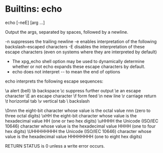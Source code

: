 # Builtins: echo

echo [-neE] [arg ...]

Output the args, separated by spaces, followed by a newline. 

-n suppresses the trailing newline
-e enables interpretation of the following backslash-escaped characters
-E disables the interpretation of these escape characters (even on systems where they are interpreted by default)

* The xpg_echo shell option may be used to dynamically determine whether or not echo expands these escape characters by default. 
* echo does not interpret -- to mean the end of options

echo interprets the following escape sequences:

   \a   		alert (bell)
   \b   		backspace
   \c   		suppress further output
   \e			an escape character
   \E   		an escape character
   \f   		form feed
   \n   		new line
   \r   		carriage return
   \t   		horizontal tab
   \v   		vertical tab
   \\   		backslash

   \0nnn 		the eight-bit character whose value is the octal value nnn (zero to three octal digits)
   \xHH  		the eight-bit character whose value is the hexadecimal value HH (one or two hex digits)
   \uHHHH 		the Unicode (ISO/IEC 10646) character whose value is the hexadecimal value HHHH (one to four hex digits)
   \UHHHHHHHH	the Unicode (ISO/IEC 10646) character whose value is the hexadecimal value HHHHHHHH (one to eight hex digits)


RETURN STATUS is 0 unless a write error occurs.
